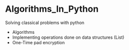 # Algorithms_In_Python

Solving classical problems with python

- Algorithms
- Implementing operations done on data structures (List)
- One-Time pad encryption
